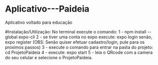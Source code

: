 # Aplicativo---Paideia
Aplicativo voltado para educação

#Instalação/Utilização:
No terminal execute o comando: 
1 - npm install --global expo-cli
2 - se tiver uma conta no expo execute: expo login senão, expo register (OBS: Senão quiser efetuar cadastro/login, pule para os proximos passos)
3 - execute o comando para entrar na pasta do projeto: cd ProjetoPaideia
4 - execute: expo start
5 - leia o QRcode com a camera do seu celular e selecione o ProjetoPaideia.

